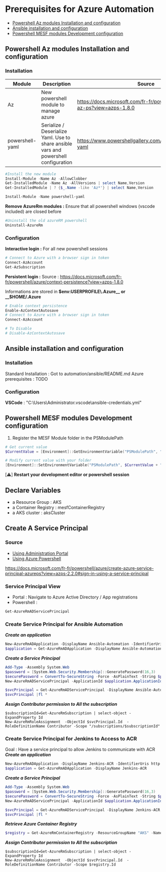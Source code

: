 # Prerequisites for Azure Automation

* [Powershell Az modules Installation and configuration](#Powershell-Az-modules-Installation-and-configuration)
* [Ansible installation and configuration](#Ansible-installation-and-configuration)
* [Powershell MESF modules Development configuration](#Powershell-MESF-modules-Development-configuration)

## Powershell Az modules Installation and configuration

### Installation

| Module          | Description                           | Source                    |
|-----------------|---------------------------------------|---------------------------|
| Az              | New powershell module to manage azure | https://docs.microsoft.com/fr-fr/powershell/azure/install-az-ps?view=azps-1.8.0 |
| powershell-yaml | Serialize / Deserialize Yaml. Use to share ansible vars and powershell configuration | https://www.powershellgallery.com/packages/powershell-yaml |


```powershell
#Install the new module
Install-Module -Name Az -AllowClobber
Get-InstalledModule -Name Az -AllVersions | select Name,Version
Get-InstalledModule | ? {$_.Name -like 'Az*'} | select Name,Version

Install-Module -Name powershell-yaml
```

__Remove AzureRm modules :__
Ensure that all powershell windows (vscode included) are closed before
```powershell
#Uninstall the old azureRM powershell
Uninstall-AzureRm
```
### Configuration

__Interactive login :__ For all new powershell sessions
```powershell
# Connect to Azure with a browser sign in token
Connect-AzAccount
Get-AzSubscription
```

__Persistent login :__
Source : https://docs.microsoft.com/fr-fr/powershell/azure/context-persistence?view=azps-1.8.0

Informations are stored in __$env:USERPROFILE\.Azure__ or __$HOME/.Azure__
```powershell
# Enable context persistence
Enable-AzContextAutosave
# Connect to Azure with a browser sign in token
Connect-AzAccount

# To Disable
# Disable-AzContextAutosave
```

## Ansible installation and configuration

### Installation
Standard Installation : Got to automation/ansible/README.md
Azure prerequisites : TODO

### Configuration
__VSCode__ : "C:\Users\Administrator\.vscode\ansible-credentials.yml"


## Powershell MESF modules Development configuration

1. Register the MESF Module folder in the PSModulePath
```Powershell
# Get current value
$CurrentValue = [Environment]::GetEnvironmentVariable("PSModulePath", "Machine")

# Modify current value with your folder
[Environment]::SetEnvironmentVariable("PSModulePath", $CurrentValue + ";D:\devel\github\devops-toolbox\cloud\azure\powershell\modules\MESF_Azure", "Machine")
```

[:warning:] __Restart your development editor or powershell session__

## Declare Variables
* a Resource Group : AKS
* a Container Registry : mesfContainerRegistry
* a AKS cluster : aksCluster

## Create A Service Principal
### Source
* [Using Administration Portal](https://docs.microsoft.com/fr-fr/azure/active-directory/develop/howto-create-service-principal-portal)
* [Using Azure Powershell](https://docs.microsoft.com/fr-fr/azure/active-directory/develop/howto-authenticate-service-principal-powershell)

https://docs.microsoft.com/fr-fr/powershell/azure/create-azure-service-principal-azureps?view=azps-2.2.0#sign-in-using-a-service-principal

### Service Principal View
* Portal : Navigate to Azure Active Directory / App registrations
* Powershell :
```powershell
Get-AzureRmADServicePrincipal
```

### Create Service Principal for Ansible Automation
***Create an application***
```powershell
New-AzureRmADApplication -DisplayName Ansible-Automation -IdentifierUris http://azure/ansible
$application = Get-AzureRmADApplication -DisplayName Ansible-Automation
```

***Create a Service Principal***
```powershell
Add-Type -Assembly System.Web
$password = [System.Web.Security.Membership]::GeneratePassword(16,3)
$securePassword = ConvertTo-SecureString -Force -AsPlainText -String $password
New-AzureRmADServicePrincipal -ApplicationId $application.ApplicationId -Password $securePassword

$svcPrincipal = Get-AzureRmADServicePrincipal -DisplayName Ansible-Automation
$svcPrincipal |fl *
```

***Assign Contributor permission to All the subscription***
```
$subscriptionId=Get-AzureRmSubscription | select-object -ExpandProperty Id
New-AzureRmRoleAssignment  -ObjectId $svcPrincipal.Id  -RoleDefinitionName Contributor -Scope "/subscriptions/$subscriptionId"
```

### Create Service Principal for Jenkins to Access to ACR
Goal : Have a service principal to allow Jenkins to communicate with ACR
***Create an application***
```powershell
New-AzureRmADApplication -DisplayName Jenkins-ACR -IdentifierUris http://azure/jenkins-acr
$application = Get-AzureRmADApplication -DisplayName Jenkins-ACR
```

***Create a Service Principal***
```powershell
Add-Type -Assembly System.Web
$password = [System.Web.Security.Membership]::GeneratePassword(16,3)
$securePassword = ConvertTo-SecureString -Force -AsPlainText -String $password
New-AzureRmADServicePrincipal -ApplicationId $application.ApplicationId -Password $securePassword

$svcPrincipal = Get-AzureRmADServicePrincipal -DisplayName Jenkins-ACR
$svcPrincipal |fl *
```

***Retrieve Azure Container Registry***
```powershell
$registry = Get-AzureRmContainerRegistry -ResourceGroupName "AKS" -Name mesfContainerRegistry
```

***Assign Contributor permission to All the subscription***
```
$subscriptionId=Get-AzureRmSubscription | select-object -ExpandProperty Id
New-AzureRmRoleAssignment  -ObjectId $svcPrincipal.Id  -RoleDefinitionName Contributor -Scope $registry.Id
```

